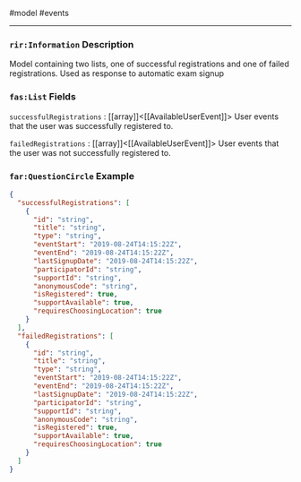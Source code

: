 #model #events

---
### `rir:Information` Description
Model containing two lists, one of successful registrations and one of failed registrations. Used as response to automatic exam signup
### `fas:List` Fields

`successfulRegistrations` : [[array]]<[[AvailableUserEvent]]>
User events that the user was successfully registered to. 

`failedRegistrations` : [[array]]<[[AvailableUserEvent]]>
User events that the user was not successfully registered to.

### `far:QuestionCircle` Example
```json
{
  "successfulRegistrations": [
    {
      "id": "string",
      "title": "string",
      "type": "string",
      "eventStart": "2019-08-24T14:15:22Z",
      "eventEnd": "2019-08-24T14:15:22Z",
      "lastSignupDate": "2019-08-24T14:15:22Z",
      "participatorId": "string",
      "supportId": "string",
      "anonymousCode": "string",
      "isRegistered": true,
      "supportAvailable": true,
      "requiresChoosingLocation": true
    }
  ],
  "failedRegistrations": [
    {
      "id": "string",
      "title": "string",
      "type": "string",
      "eventStart": "2019-08-24T14:15:22Z",
      "eventEnd": "2019-08-24T14:15:22Z",
      "lastSignupDate": "2019-08-24T14:15:22Z",
      "participatorId": "string",
      "supportId": "string",
      "anonymousCode": "string",
      "isRegistered": true,
      "supportAvailable": true,
      "requiresChoosingLocation": true
    }
  ]
}
```
